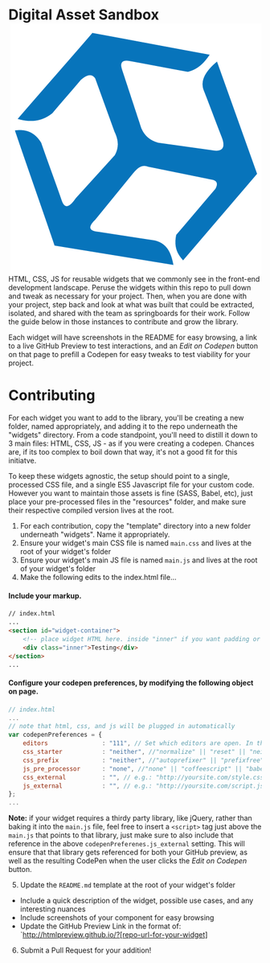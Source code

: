 <h1>
  Digital Asset Sandbox <img align="right" src="box.png"> 
</h1>
HTML, CSS, JS for reusable widgets that we commonly see in the front-end development landscape. Peruse the widgets within this repo to pull down and tweak as necessary for your project. Then, when you are done with your project, step back and look at what was built that could be extracted, isolated, and shared with the team as springboards for their work. Follow the guide below in those instances to contribute and grow the library.

Each widget will have screenshots in the README for easy browsing, a link to a live GitHub Preview to test interactions, and an *Edit on Codepen* button on that page to prefill a Codepen for easy tweaks to test viability for your project.

# Contributing

For each widget you want to add to the library, you'll be creating a new folder, named appropriately, and adding it to the repo underneath the "widgets" directory. From a code standpoint, you'll need to distill it down to 3 main files: HTML, CSS, JS - as if you were creating a codepen. Chances are, if its too complex to boil down that way, it's not a good fit for this initiatve.

To keep these widgets agnostic, the setup should point to a single, processed CSS file, and a single ES5 Javascript file for your custom code. However you want to maintain those assets is fine (SASS, Babel, etc), just place your pre-processed files in the "resources" folder, and make sure their respective compiled version lives at the root.

1. For each contribution, copy the "template" directory into a new folder underneath "widgets". Name it appropriately.
2. Ensure your widget's main CSS file is named `main.css` and lives at the root of your widget's folder
3. Ensure your widget's main JS file is named `main.js` and lives at the root of your widget's folder
4. Make the following edits to the index.html file...

#### Include your markup.

```html
// index.html
...
<section id="widget-container">
	<!-- place widget HTML here. inside "inner" if you want padding or replace "inner" for full bleed -->
	<div class="inner">Testing</div>
</section>
...
```

#### Configure your codepen preferences, by modifying the following object on page.

```js
// index.html
...
// note that html, css, and js will be plugged in automatically
var codepenPreferences = {
	editors               : "111", // Set which editors are open. In this example HTML open, CSS closed, JS open
	css_starter           : "neither", //"normalize" || "reset" || "neither"
	css_prefix            : "neither", //"autoprefixer" || "prefixfree" || "neither"
	js_pre_processor      : "none", //"none" || "coffeescript" || "babel" || "livescript" || "typescript"
	css_external          : "", // e.g.: "http://yoursite.com/style.css". semi-colon separate multiple files
	js_external           : "", // e.g.: "http://yoursite.com/script.js". semi-colon separate multiple files
};
...
```

**Note:** if your widget requires a thirdy party library, like jQuery, rather than baking it into the `main.js` file, feel free to insert a `<script>` tag just above the `main.js` that points to that library, just make sure to also include that reference in the above `codepenPreferenes.js_external` setting. This will ensure that that library gets referenced for both your GitHub preview, as well as the resulting CodePen when the user clicks the *Edit on Codepen* button.

5. Update the `README.md` template at the root of your widget's folder
* Include a quick description of the widget, possible use cases, and any interesting nuances
* Include screenshots of your component for easy browsing
* Update the GitHub Preview Link in the format of: `http://htmlpreview.github.io/?[repo-url-for-your-widget]
6. Submit a Pull Request for your addition!


